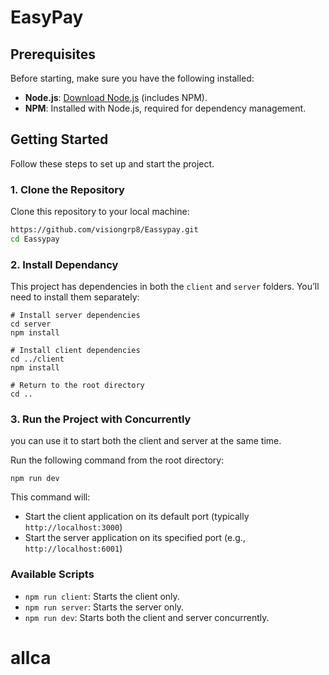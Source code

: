 # EasyPay

## Prerequisites

Before starting, make sure you have the following installed:

- **Node.js**: [Download Node.js](https://nodejs.org/) (includes NPM).
- **NPM**: Installed with Node.js, required for dependency management.

## Getting Started

Follow these steps to set up and start the project.

### 1. Clone the Repository

Clone this repository to your local machine:

```bash
https://github.com/visiongrp8/Eassypay.git
cd Eassypay
```

### 2. Install Dependancy

This project has dependencies in both the `client` and `server` folders. You’ll need to install them separately:

```
# Install server dependencies
cd server
npm install

# Install client dependencies
cd ../client
npm install

# Return to the root directory
cd ..
```

### 3. Run the Project with Concurrently

you can use it to start both the client and server at the same time.

Run the following command from the root directory:

```
npm run dev
```

This command will:

* Start the client application on its default port (typically `http://localhost:3000`)
* Start the server application on its specified port (e.g., `http://localhost:6001`)

### Available Scripts

* `npm run client`: Starts the client only.
* `npm run server`: Starts the server only.
* `npm run dev`: Starts both the client and server concurrently.
# allca
